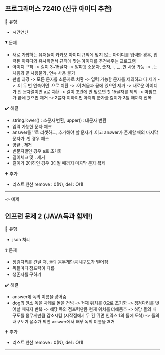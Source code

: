 ## 프로그래머스 72410 (신규 아이디 추천)
:pushpin: 유형
* 시간연산

:question: 문제
* 새로 가입하는 유저들이 카카오 아이디 규칙에 맞지 않는 아이디를 입력한 경우,
  입력된 아이디와 유사하면서 규칙에 맞는 아이디를 추천해주는 프로그램
* 아이디 규칙
  -> 길이 3~15글자
  -> 알파벳 소문자, 숫자, -, _, .만 사용 가능
  -> .는 처음과 끝 사용불가, 연속 사용 불가
* 판별 과정
  -> 모든 문자를 소문자로 치환
  -> 입력 가능한 문자를 제외하고 다 제거
  -> .이 두 번 연속이면 .으로 치환
  -> .이 처음과 끝에 있으면 제거
  -> 새로운 아이디가 빈 문자열이면 a로 치환
  -> 길이 조건에 안 맞으면 첫 15글자를 제외 -> 마침표가 끝에 있으면 제거
  -> 2글자 이하이면 마지막 문자를 길이가 3될 때까지 반복

:heavy_check_mark: 해결
* string.lower() : 소문자 변환, upper() : 대문자 변환
* 입력 가능한 문자 체크
* answer를 ''로 리셋하고, 추가해야 할 문자가 .이고 answer가 존재할 때의 마지막 문자가 .인 경우 패스
* 양끝 . 제거
* 빈문자열인 경우 a로 초기화
* 길이체크 및 . 제거
* 길이가 2이하인 경우 3이될 때까지 마지막 문자 복제

:heavy_plus_sign: 추가
* 리스트 연산 remove : O(N), del : O(1)
  
---

-> 예제

## 인프런 문제 2 (JAVA독과 함께!)
:pushpin: 유형
* json 처리

:question: 문제
* 징검다리를 건널 때, 돌의 몸무게만큼 내구도가 떨어짐
* 독들마다 점프력이 다름
* 생존자를 구하기

:heavy_check_mark: 해결
* answer에 독의 이름을 넣어줌
* dog의 원소 독을 차례로 돌을 건넘
  -> 현재 위치를 0으로 초기화
  -> 징검다리를 벗어날 때까지 반복
  -> 해당 독의 점프력만큼 현재 위치를 더해줌추
  -> 해당 돌의 내구도를 몸무게만큼 감소시킴 (시작점에서 두 칸 뛰면 인덱스 1의 돌에 도착)
  -> 돌의 내구도가 음수가 되면 answer에서 해당 독의 이름을 제거
  
:heavy_plus_sign: 추가
* 리스트 연산 remove : O(N), del : O(1)
  
---